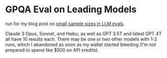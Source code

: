 # GPQA Eval on Leading Models
run for my blog post on [small sample sizes in LLM evals](https://kamilelukosiute.com). 

Claude 3 Opus, Sonnet, and Haiku, as well as GPT 3.5T and latest GPT 4T all have 10 results each. There may be one or two other models with 1-2 runs, which I abandoned as soon as my wallet started bleeding (I'm not prepared to spend like $500 on API credits). 
